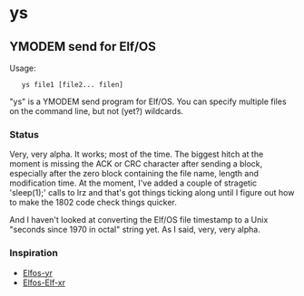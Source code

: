 # ys

## YMODEM send for Elf/OS

Usage:
```
   ys file1 [file2... filen]
```

"ys" is a YMODEM send program for Elf/OS. You can specify
multiple files on the command line, but not (yet?) wildcards.

### Status

Very, very alpha. It works; most of the time. The biggest hitch
at the moment is missing the ACK or CRC character after sending a
block, especially after the zero block containing the file name,
length and modification time. At the moment, I've added a couple of
stragetic 'sleep(1);' calls to lrz and that's got things ticking
along until I figure out how to make the 1802 code check things
quicker. 

And I haven't looked at converting the Elf/OS file timestamp to
a Unix "seconds since 1970 in octal" string yet. As I said, very,
very alpha.

### Inspiration

* [Elfos-yr](https://github.com/dmadle/Elfos-yr)<br>
* [Elfos-Elf-xr](https://github.com/rileym65/Elf-Elfos-xr)<br>
